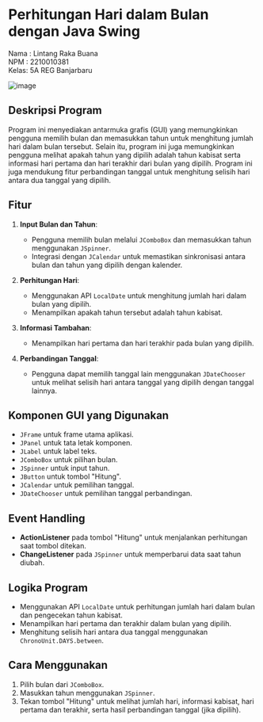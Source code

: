 # Perhitungan Hari dalam Bulan dengan Java Swing


Nama : Lintang Raka Buana  
NPM  : 2210010381  
Kelas: 5A REG Banjarbaru

![image](https://github.com/user-attachments/assets/ca95c166-3b81-4c47-b45b-60df94eaa2b2)

## Deskripsi Program
Program ini menyediakan antarmuka grafis (GUI) yang memungkinkan pengguna memilih bulan dan memasukkan tahun untuk menghitung jumlah hari dalam bulan tersebut. Selain itu, program ini juga memungkinkan pengguna melihat apakah tahun yang dipilih adalah tahun kabisat serta informasi hari pertama dan hari terakhir dari bulan yang dipilih. Program ini juga mendukung fitur perbandingan tanggal untuk menghitung selisih hari antara dua tanggal yang dipilih.

## Fitur
1. **Input Bulan dan Tahun**:
   - Pengguna memilih bulan melalui `JComboBox` dan memasukkan tahun menggunakan `JSpinner`.
   - Integrasi dengan `JCalendar` untuk memastikan sinkronisasi antara bulan dan tahun yang dipilih dengan kalender.
   
2. **Perhitungan Hari**:
   - Menggunakan API `LocalDate` untuk menghitung jumlah hari dalam bulan yang dipilih.
   - Menampilkan apakah tahun tersebut adalah tahun kabisat.
   
3. **Informasi Tambahan**:
   - Menampilkan hari pertama dan hari terakhir pada bulan yang dipilih.
   
4. **Perbandingan Tanggal**:
   - Pengguna dapat memilih tanggal lain menggunakan `JDateChooser` untuk melihat selisih hari antara tanggal yang dipilih dengan tanggal lainnya.
   
## Komponen GUI yang Digunakan
- `JFrame` untuk frame utama aplikasi.
- `JPanel` untuk tata letak komponen.
- `JLabel` untuk label teks.
- `JComboBox` untuk pilihan bulan.
- `JSpinner` untuk input tahun.
- `JButton` untuk tombol "Hitung".
- `JCalendar` untuk pemilihan tanggal.
- `JDateChooser` untuk pemilihan tanggal perbandingan.

## Event Handling
- **ActionListener** pada tombol "Hitung" untuk menjalankan perhitungan saat tombol ditekan.
- **ChangeListener** pada `JSpinner` untuk memperbarui data saat tahun diubah.

## Logika Program
- Menggunakan API `LocalDate` untuk perhitungan jumlah hari dalam bulan dan pengecekan tahun kabisat.
- Menampilkan hari pertama dan terakhir dalam bulan yang dipilih.
- Menghitung selisih hari antara dua tanggal menggunakan `ChronoUnit.DAYS.between`.

## Cara Menggunakan
1. Pilih bulan dari `JComboBox`.
2. Masukkan tahun menggunakan `JSpinner`.
3. Tekan tombol "Hitung" untuk melihat jumlah hari, informasi kabisat, hari pertama dan terakhir, serta hasil perbandingan tanggal (jika dipilih).



